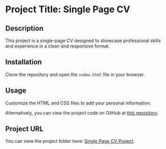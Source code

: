 # Project Title: Single Page CV

## Description
This project is a single-page CV designed to showcase professional skills and experience in a clean and responsive format.

## Installation
Clone the repository and open the `index.html` file in your browser.

## Usage
Customize the HTML and CSS files to add your personal information.

Alternatively, you can view the project code on GitHub at [this repository](https://github.com/vandana-sahoo/Roadmap.sh_frontend_Projects/tree/main/Single%20page%20CV).


## Project URL
You can view the project folder here: [Single Page CV Project](https://github.com/vandana-sahoo/Roadmap.sh_frontend_Projects/tree/main/Single%20page%20CV).
